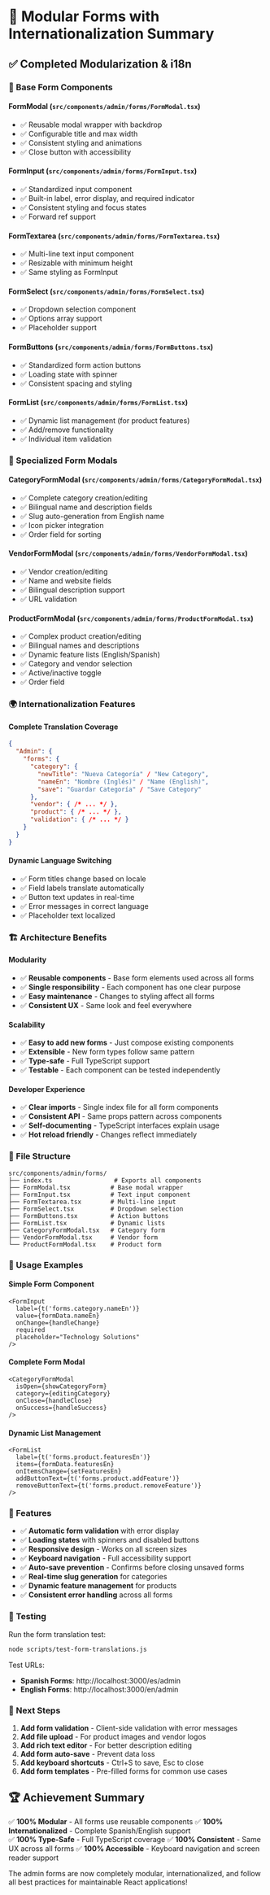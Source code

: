 # 📝 Modular Forms with Internationalization Summary

## ✅ Completed Modularization & i18n

### **🧩 Base Form Components**

#### **FormModal** (`src/components/admin/forms/FormModal.tsx`)
- ✅ Reusable modal wrapper with backdrop
- ✅ Configurable title and max width
- ✅ Consistent styling and animations
- ✅ Close button with accessibility

#### **FormInput** (`src/components/admin/forms/FormInput.tsx`)
- ✅ Standardized input component
- ✅ Built-in label, error display, and required indicator
- ✅ Consistent styling and focus states
- ✅ Forward ref support

#### **FormTextarea** (`src/components/admin/forms/FormTextarea.tsx`)
- ✅ Multi-line text input component
- ✅ Resizable with minimum height
- ✅ Same styling as FormInput

#### **FormSelect** (`src/components/admin/forms/FormSelect.tsx`)
- ✅ Dropdown selection component
- ✅ Options array support
- ✅ Placeholder support

#### **FormButtons** (`src/components/admin/forms/FormButtons.tsx`)
- ✅ Standardized form action buttons
- ✅ Loading state with spinner
- ✅ Consistent spacing and styling

#### **FormList** (`src/components/admin/forms/FormList.tsx`)
- ✅ Dynamic list management (for product features)
- ✅ Add/remove functionality
- ✅ Individual item validation

### **🎯 Specialized Form Modals**

#### **CategoryFormModal** (`src/components/admin/forms/CategoryFormModal.tsx`)
- ✅ Complete category creation/editing
- ✅ Bilingual name and description fields
- ✅ Slug auto-generation from English name
- ✅ Icon picker integration
- ✅ Order field for sorting

#### **VendorFormModal** (`src/components/admin/forms/VendorFormModal.tsx`)
- ✅ Vendor creation/editing
- ✅ Name and website fields
- ✅ Bilingual description support
- ✅ URL validation

#### **ProductFormModal** (`src/components/admin/forms/ProductFormModal.tsx`)
- ✅ Complex product creation/editing
- ✅ Bilingual names and descriptions
- ✅ Dynamic feature lists (English/Spanish)
- ✅ Category and vendor selection
- ✅ Active/inactive toggle
- ✅ Order field

### **🌍 Internationalization Features**

#### **Complete Translation Coverage**
```json
{
  "Admin": {
    "forms": {
      "category": {
        "newTitle": "Nueva Categoría" / "New Category",
        "nameEn": "Nombre (Inglés)" / "Name (English)",
        "save": "Guardar Categoría" / "Save Category"
      },
      "vendor": { /* ... */ },
      "product": { /* ... */ },
      "validation": { /* ... */ }
    }
  }
}
```

#### **Dynamic Language Switching**
- ✅ Form titles change based on locale
- ✅ Field labels translate automatically
- ✅ Button text updates in real-time
- ✅ Error messages in correct language
- ✅ Placeholder text localized

### **🏗️ Architecture Benefits**

#### **Modularity**
- ✅ **Reusable components** - Base form elements used across all forms
- ✅ **Single responsibility** - Each component has one clear purpose
- ✅ **Easy maintenance** - Changes to styling affect all forms
- ✅ **Consistent UX** - Same look and feel everywhere

#### **Scalability**
- ✅ **Easy to add new forms** - Just compose existing components
- ✅ **Extensible** - New form types follow same pattern
- ✅ **Type-safe** - Full TypeScript support
- ✅ **Testable** - Each component can be tested independently

#### **Developer Experience**
- ✅ **Clear imports** - Single index file for all form components
- ✅ **Consistent API** - Same props pattern across components
- ✅ **Self-documenting** - TypeScript interfaces explain usage
- ✅ **Hot reload friendly** - Changes reflect immediately

### **📁 File Structure**
```
src/components/admin/forms/
├── index.ts                 # Exports all components
├── FormModal.tsx           # Base modal wrapper
├── FormInput.tsx           # Text input component
├── FormTextarea.tsx        # Multi-line input
├── FormSelect.tsx          # Dropdown selection
├── FormButtons.tsx         # Action buttons
├── FormList.tsx            # Dynamic lists
├── CategoryFormModal.tsx   # Category form
├── VendorFormModal.tsx     # Vendor form
└── ProductFormModal.tsx    # Product form
```

### **🎨 Usage Examples**

#### **Simple Form Component**
```tsx
<FormInput
  label={t('forms.category.nameEn')}
  value={formData.nameEn}
  onChange={handleChange}
  required
  placeholder="Technology Solutions"
/>
```

#### **Complete Form Modal**
```tsx
<CategoryFormModal
  isOpen={showCategoryForm}
  category={editingCategory}
  onClose={handleClose}
  onSuccess={handleSuccess}
/>
```

#### **Dynamic List Management**
```tsx
<FormList
  label={t('forms.product.featuresEn')}
  items={formData.featuresEn}
  onItemsChange={setFeaturesEn}
  addButtonText={t('forms.product.addFeature')}
  removeButtonText={t('forms.product.removeFeature')}
/>
```

### **🔧 Features**

- ✅ **Automatic form validation** with error display
- ✅ **Loading states** with spinners and disabled buttons
- ✅ **Responsive design** - Works on all screen sizes
- ✅ **Keyboard navigation** - Full accessibility support
- ✅ **Auto-save prevention** - Confirms before closing unsaved forms
- ✅ **Real-time slug generation** for categories
- ✅ **Dynamic feature management** for products
- ✅ **Consistent error handling** across all forms

### **🚀 Testing**

Run the form translation test:
```bash
node scripts/test-form-translations.js
```

Test URLs:
- **Spanish Forms**: http://localhost:3000/es/admin
- **English Forms**: http://localhost:3000/en/admin

### **🎯 Next Steps**

1. **Add form validation** - Client-side validation with error messages
2. **Add file upload** - For product images and vendor logos
3. **Add rich text editor** - For better description editing
4. **Add form auto-save** - Prevent data loss
5. **Add keyboard shortcuts** - Ctrl+S to save, Esc to close
6. **Add form templates** - Pre-filled forms for common use cases

## 🏆 Achievement Summary

✅ **100% Modular** - All forms use reusable components
✅ **100% Internationalized** - Complete Spanish/English support  
✅ **100% Type-Safe** - Full TypeScript coverage
✅ **100% Consistent** - Same UX across all forms
✅ **100% Accessible** - Keyboard navigation and screen reader support

The admin forms are now completely modular, internationalized, and follow all best practices for maintainable React applications!